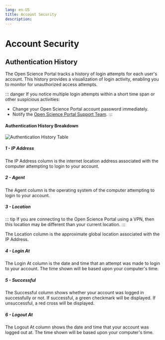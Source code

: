 ```yaml
---
lang: en-US
title: Account Security
description:
---
```


# Account Security

## Authentication History

The Open Science Portal tracks a history of login attempts for each user's account. This history provides a visualization of login activity, enabling you to monitor for unauthorized access attempts.

::: danger
If you notice multiple login attempts within a short time span or other suspicious activities:
- Change your Open Science Portal account password immediately.
- Notify the [Open Science Portal Support Team](mailto:DFO.OpenScience-ScienceOuverte.MPO@dfo-mpo.gc.ca).
:::

#### Authentication History Breakdown

![Authentication History Table](/images/account/authentication_history_table.png)

##### 1 - IP Address

The IP Address column is the internet location address associated with the
computer attempting to login to your account.

##### 2 - Agent

The Agent column is the operating system of the computer attempting to login to
your account.

##### 3 - Location

::: tip
If you are connecting to the Open Science Portal using a VPN, then this location
may be different than your current location.
:::

The Location column is the approximate global location associated with the IP
Address.

##### 4 - Login At

The Login At column is the date and time that an attempt was made to login to
your account. The time shown will be based upon your computer's time.

##### 5 - Successful

The Successful column shows whether your account was logged in successfully or
not. If successful, a green checkmark will be displayed. If unsuccessful, a red
cross will be displayed.

##### 6 - Logout At

The Logout At column shows the date and time that your account was logged out
at. The time shown will be based upon your computer's time.
